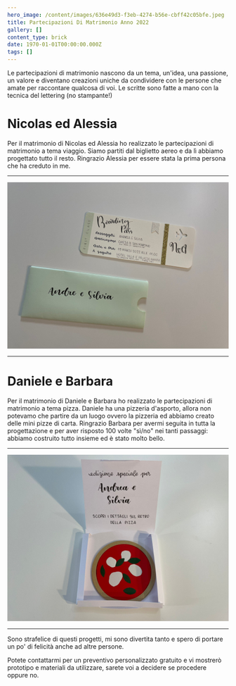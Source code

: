 ```yaml
---
hero_image: /content/images/636e49d3-f3eb-4274-b56e-cbff42c05bfe.jpeg
title: Partecipazioni Di Matrimonio Anno 2022
gallery: []
content_type: brick
date: 1970-01-01T00:00:00.000Z
tags: []
---
```


Le partecipazioni di matrimonio nascono da un tema, un'idea, una passione, un valore e diventano creazioni uniche da condividere con le persone che amate per raccontare qualcosa di voi. Le scritte sono fatte a mano con la tecnica del lettering (no stampante!)

# Nicolas ed Alessia

Per il matrimonio di Nicolas ed Alessia ho realizzato le partecipazioni di matrimonio a tema viaggio. Siamo partiti dal biglietto aereo e da lì abbiamo progettato tutto il resto. Ringrazio Alessia per essere stata la prima persona che ha creduto in me.

***

![Alessia-Nicola-partecipazioni](/content/images/d98264fc-d720-431a-b7aa-dc576804ac12.jpeg)

***

# Daniele e Barbara

Per il matrimonio di Daniele e Barbara ho realizzato le partecipazioni di matrimonio a tema pizza. Daniele ha una pizzeria d'asporto, allora non potevamo che partire da un luogo ovvero la pizzeria ed abbiamo creato delle mini pizze di carta. Ringrazio Barbara per avermi seguita in tutta la progettazione e per aver risposto 100 volte "sì/no" nei tanti passaggi: abbiamo costruito tutto insieme ed è stato molto bello.

***

![Barbara-Daniele-partecipazioni](/content/images/afef9e68-99c3-4284-9c31-0c4241d13768.jpeg)

***

Sono strafelice di questi progetti, mi sono divertita tanto e spero di portare un po' di felicità anche ad altre persone.

Potete contattarmi per un preventivo personalizzato gratuito e vi mostrerò prototipo e materiali da utilizzare, sarete voi a decidere se procedere oppure no.
